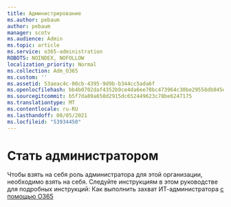 ```yaml
---
title: Администрирование
ms.author: pebaum
author: pebaum
manager: scotv
ms.audience: Admin
ms.topic: article
ms.service: o365-administration
ROBOTS: NOINDEX, NOFOLLOW
localization_priority: Normal
ms.collection: Adm_O365
ms.custom: ''
ms.assetid: 53aeac4c-00cb-4395-9d9b-b344cc5ada6f
ms.openlocfilehash: bb4b0702daf4352b9ce4da6ee78bc473964c30be29558db045d53821f6b035fe
ms.sourcegitcommit: b5f7da89a650d2915dc652449623c78be6247175
ms.translationtype: MT
ms.contentlocale: ru-RU
ms.lasthandoff: 08/05/2021
ms.locfileid: "53934450"
---
```

# <a name="become-an-admin"></a>Стать администратором

Чтобы взять на себя роль администратора для этой организации, необходимо взять на себя. Следуйте инструкциям в этом руководстве для подробных инструкций: Как выполнить захват ИТ-администратора [с помощью O365](https://powerbi.microsoft.com/pt-pt/blog/how-to-perform-an-it-admin-takeover-with-o365/)
